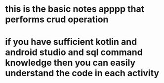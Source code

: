 # this is the basic notes apppp that performs crud operation 
# if you have sufficient kotlin and android studio and sql command knowledge then you can easily understand the code in each activity
